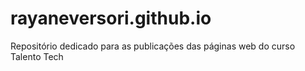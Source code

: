 # rayaneversori.github.io
Repositório dedicado para as publicações das páginas web do curso Talento Tech
